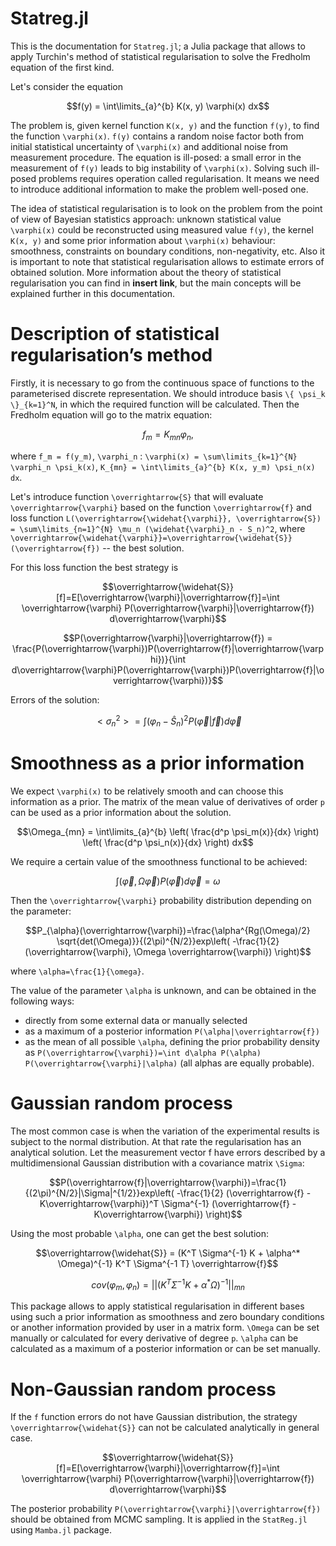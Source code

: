 # Statreg.jl

This is the documentation for `Statreg.jl`; a Julia package that allows to apply Turchin's method of statistical regularisation to solve the Fredholm equation of the first kind.


Let's consider the equation

```math
f(y) = \int\limits_{a}^{b} K(x, y) \varphi(x) dx
```

 The problem is, given kernel function ``K(x, y)`` and the function ``f(y)``, to find the function ``\varphi(x)``. ``f(y)`` contains a random noise factor both from initial statistical uncertainty of ``\varphi(x)`` and additional noise from measurement procedure.
The equation is ill-posed: a small error in the measurement of ``f(y)`` leads to big instability of ``\varphi(x)``. Solving such ill-posed problems requires operation called regularisation. It means we need to introduce additional information to make the problem well-posed one.

The idea of statistical regularisation is to look on the problem from the point of view of Bayesian statistics approach: unknown statistical value ``\varphi(x)`` could be reconstructed using measured value ``f(y)``, the kernel ``K(x, y)`` and some prior information about ``\varphi(x)`` behaviour: smoothness, constraints on boundary conditions, non-negativity, etc.
Also it is important to note that statistical regularisation allows to estimate errors of obtained solution. More information about the theory of statistical regularisation you can find in **insert link**, but the main concepts will be explained further in this documentation.

# Description of statistical regularisation’s method

Firstly, it is necessary to go from the continuous space of functions to the parameterised discrete representation. We should introduce basis ``\{ \psi_k \}_{k=1}^N``, in which the required function will be calculated. Then the Fredholm equation will go to the matrix equation:

```math
f_m = K_{mn} \varphi_n,
```
where ``f_m = f(y_m)``,  ``\varphi_n`` :  ``\varphi(x) = \sum\limits_{k=1}^{N} \varphi_n \psi_k(x)``,  ``K_{mn} = \int\limits_{a}^{b} K(x, y_m) \psi_n(x) dx``.

Let's introduce function ``\overrightarrow{S}`` that will evaluate ``\overrightarrow{\varphi}`` based on the function ``\overrightarrow{f}`` and loss function ``L(\overrightarrow{\widehat{\varphi}}, \overrightarrow{S}) = \sum\limits_{n=1}^{N} \mu_n (\widehat{\varphi}_n - S_n)^2``, where ``\overrightarrow{\widehat{\varphi}}=\overrightarrow{\widehat{S}}(\overrightarrow{f})`` -- the best solution.

For this loss function the best strategy is

```math
\overrightarrow{\widehat{S}}[f]=E[\overrightarrow{\varphi}|\overrightarrow{f}]=\int \overrightarrow{\varphi} P(\overrightarrow{\varphi}|\overrightarrow{f}) d\overrightarrow{\varphi}
```
```math
P(\overrightarrow{\varphi}|\overrightarrow{f}) = \frac{P(\overrightarrow{\varphi})P(\overrightarrow{f}|\overrightarrow{\varphi})}{\int d\overrightarrow{\varphi}P(\overrightarrow{\varphi})P(\overrightarrow{f}|\overrightarrow{\varphi})}
```
Errors of the solution:

```math
< \sigma_n^2 > = \int (\varphi_n - \widehat{S}_n)^2 P(\overrightarrow{\varphi}|\overrightarrow{f})d\overrightarrow{\varphi}
```

# Smoothness as a prior information

We expect ``\varphi(x)`` to be relatively smooth and can choose this information as a prior.
The matrix of the mean value of derivatives of order ``p`` can be used as a prior information about the solution.
```math
\Omega_{mn} = \int\limits_{a}^{b} \left( \frac{d^p \psi_m(x)}{dx} \right) \left( \frac{d^p \psi_n(x)}{dx} \right) dx
```

We require a certain value of the smoothness functional to be achieved:

```math
\int (\overrightarrow{\varphi}, \Omega \overrightarrow{\varphi}) P(\overrightarrow{\varphi})d\overrightarrow{\varphi}=\omega
```

Then the ``\overrightarrow{\varphi}`` probability distribution depending on the parameter:

```math
P_{\alpha}(\overrightarrow{\varphi})=\frac{\alpha^{Rg(\Omega)/2} \sqrt{det(\Omega)}}{(2\pi)^{N/2}}exp\left( -\frac{1}{2} (\overrightarrow{\varphi}, \Omega \overrightarrow{\varphi}) \right)
```
where ``\alpha=\frac{1}{\omega}``.

The value of the parameter ``\alpha`` is unknown, and can be obtained in the following ways:
* directly from some external data or manually selected
* as a maximum of a posterior information ``P(\alpha|\overrightarrow{f})``
* as the mean of all possible ``\alpha``, defining the prior probability density as ``P(\overrightarrow{\varphi})=\int d\alpha P(\alpha) P(\overrightarrow{\varphi}|\alpha)`` (all alphas are equally probable).

# Gaussian random process
The most common case is when the variation of the experimental results is subject to the normal distribution. At that rate the regularisation has an analytical solution. Let the measurement vector f have errors described by a multidimensional Gaussian distribution with a covariance matrix ``\Sigma``:
```math
P(\overrightarrow{f}|\overrightarrow{\varphi})=\frac{1}{(2\pi)^{N/2}|\Sigma|^{1/2}}exp\left( -\frac{1}{2} (\overrightarrow{f} - K\overrightarrow{\varphi})^T \Sigma^{-1} (\overrightarrow{f} - K\overrightarrow{\varphi}) \right)
```
Using the most probable ``\alpha``, one can get the best solution:
```math
\overrightarrow{\widehat{S}} = (K^T \Sigma^{-1} K + \alpha^* \Omega)^{-1} K^T \Sigma^{-1 T} \overrightarrow{f}
```

```math
cov(\varphi_m, \varphi_n) = ||(K^T \Sigma^{-1} K + \alpha^* \Omega)^{-1}||_{mn}
```


This package allows to apply statistical regularisation in different bases using such a prior information as smoothness and zero boundary conditions or another information provided by user in a matrix form. ``\Omega`` can be set manually or calculated for every derivative  of degree ``p``. ``\alpha`` can be calculated as a maximum of a posterior information or can be set manually.


# Non-Gaussian random process
If the ``f`` function errors do not have Gaussian distribution, the strategy ``\overrightarrow{\widehat{S}}`` can not be calculated analytically in general case.
```math
\overrightarrow{\widehat{S}}[f]=E[\overrightarrow{\varphi}|\overrightarrow{f}]=\int \overrightarrow{\varphi} P(\overrightarrow{\varphi}|\overrightarrow{f}) d\overrightarrow{\varphi}
```
The posterior probability ``P(\overrightarrow{\varphi}|\overrightarrow{f})`` should be obtained from MCMC sampling. It is applied in the `StatReg.jl` using `Mamba.jl` package.
